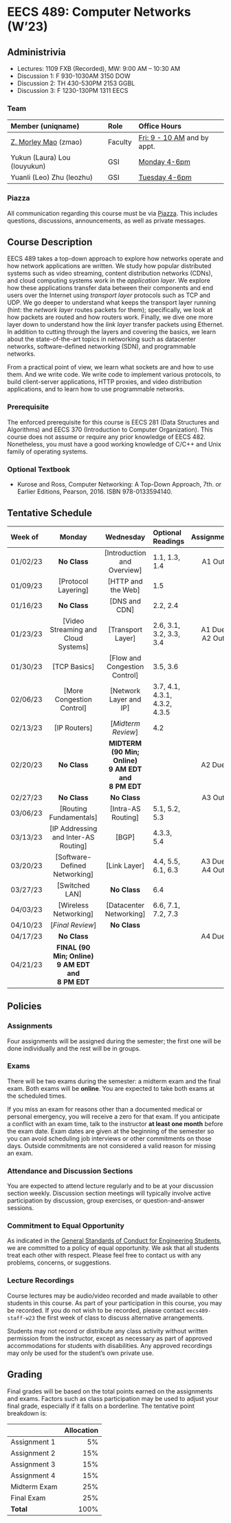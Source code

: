 # EECS 489: Computer Networks (W’23)

## Administrivia
 - Lectures: 1109 FXB (Recorded), MW: 9:00 AM – 10:30 AM
 - Discussion 1: F 930-1030AM 3150 DOW
 - Discussion 2: TH 430-530PM 2153 GGBL
 - Discussion 3: F 1230-130PM 1311 EECS

### Team

| Member (uniqname) | Role | Office Hours |
| :---------------- | :--- | :----------- |
| [Z. Morley Mao](https://web.eecs.umich.edu/~zmao/) (zmao) | Faculty | [Fri: 9 - 10 AM](https://officehours.it.umich.edu/queue/1293) and by appt.
| Yukun (Laura) Lou (louyukun)  | GSI | [Monday 4-6pm](https://officehours.it.umich.edu/queue/1295) 
| Yuanli (Leo) Zhu  (leozhu) | GSI | [Tuesday 4-6pm](https://officehours.it.umich.edu/queue/1295)

### Piazza
All communication regarding this course must be via [Piazza](https://piazza.com/class/lc7u1gvcpzr2r6). 
This includes questions, discussions, announcements, as well as private messages.

## Course Description
EECS 489 takes a top-down approach to explore how networks operate and how network applications are written. 
We study how popular distributed systems such as video streaming, content distribution networks (CDNs), and cloud computing systems work in the *application layer*.
We explore how these applications transfer data between their components and end users over the Internet using *transport layer* protocols such as TCP and UDP.
We go deeper to understand what keeps the transport layer running (hint: the *network layer* routes packets for them); specifically, we look at how packets are routed and how routers work.
Finally, we dive one more layer down to understand how the *link layer* transfer packets using Ethernet.
In addition to cutting through the layers and covering the basics, we learn about the state-of-the-art topics in networking such as datacenter networks, software-defined networking (SDN), and programmable networks. 

From a practical point of view, we learn what sockets are and how to use them. 
And we write code. 
We write code to implement various protocols, to build client-server applications, HTTP proxies, and video distribution applications, and to learn how to use programmable networks.

### Prerequisite

The enforced prerequisite for this course is EECS 281 (Data Structures and Algorithms) and EECS 370 (Introduction to Computer Organization). 
This course does not assume or require any prior knowledge of EECS 482.
Nonetheless, you must have a good working knowledge of C/C++ and Unix family of operating systems.

### Optional Textbook

- Kurose and Ross, Computer Networking: A Top-Down Approach, 7th. or Earlier Editions, Pearson, 2016. ISBN 978-0133594140.

## Tentative Schedule

| Week of  | Monday | Wednesday | Optional Readings | Assignments
|:---------|:------:|:---------:|:------------------|:----------:
| 01/02/23 | **No Class** | [Introduction and Overview] | 1.1, 1.3, 1.4 | A1 Out
| 01/09/23 | [Protocol Layering]| [HTTP and the Web] | 1.5
| 01/16/23 | **No Class** | [DNS and CDN] | 2.2, 2.4
| 01/23/23 | [Video Streaming and Cloud Systems]| [Transport Layer]|  2.6, 3.1, 3.2, 3.3, 3.4 | A1 Due<br>A2 Out
| 01/30/23 | [TCP Basics] | [Flow and Congestion Control] | 3.5, 3.6 
| 02/06/23 | [More Congestion Control]| [Network Layer and IP] | 3.7, 4.1, 4.3.1, 4.3.2, 4.3.5
| 02/13/23 |  [IP Routers] |  [*Midterm Review*] | 4.2
| 02/20/23 | **No Class** | **MIDTERM (90 Min; Online) <br> 9 AM EDT <br> and <br> 8 PM EDT** |  | A2 Due
| 02/27/23 | **No Class** | **No Class** | | A3 Out
| 03/06/23 | [Routing Fundamentals] | [Intra-AS Routing]| 5.1, 5.2, 5.3
| 03/13/23 | [IP Addressing and Inter-AS Routing]| [BGP]| 4.3.3, 5.4
| 03/20/23 | [Software-Defined Networking] | [Link Layer] | 4.4, 5.5, 6.1, 6.3 | A3 Due<br>A4 Out
| 03/27/23 | [Switched LAN] | **No Class** | 6.4
| 04/03/23 | [Wireless Networking]| [Datacenter Networking]| 6.6, 7.1, 7.2, 7.3
| 04/10/23 | [*Final Review*] | **No Class** | 
| 04/17/23 |**No Class** | | | A4 Due
| 04/21/23 | **FINAL (90 Min; Online) <br> 9 AM EDT <br> and <br> 8 PM EDT**

## Policies

### Assignments
Four assignments will be assigned during the semester; the first one will be done individually and the rest will be in groups.
<!--- Visit [this page](Assignments) for detailed policies on assignments (including late submission policies) as well as the assignments themselves. -->

### Exams
There will be two exams during the semester: a midterm exam and the final exam. 
Both exams will be **online**.
You are expected to take both exams at the scheduled times. 

If you miss an exam for reasons other than a documented medical or personal emergency, you will receive a zero for that exam. 
If you anticipate a conflict with an exam time, talk to the instructor **at least one month** before the exam date. 
Exam dates are given at the beginning of the semester so you can avoid scheduling job interviews or other commitments on those days. 
Outside commitments are not considered a valid reason for missing an exam.

### Attendance and Discussion Sections
You are expected to attend lecture regularly and to be at your discussion section weekly. 
Discussion section meetings will typically involve active participation by discussion, group exercises, or question-and-answer sessions.

### Commitment to Equal Opportunity 
As indicated in the [General Standards of Conduct for Engineering Students](https://bulletin.engin.umich.edu/rules/#generalstandardsofconductforengineeringstudents), we are committed to a policy of equal opportunity. 
We ask that all students treat each other with respect. 
Please feel free to contact us with any problems, concerns, or suggestions.

### Lecture Recordings

Course lectures may be audio/video recorded and made available to other students in this course. As part of your participation in this course, you may be recorded. If you do not wish to be recorded, please contact `eecs489-staff-w23` the first week of class to discuss alternative arrangements.

Students may not record or distribute any class activity without written permission from the instructor, except as necessary as part of approved accommodations for students with disabilities. Any approved recordings may only be used for the student’s own private use.

## Grading
Final grades will be based on the total points earned on the assignments and exams. 
Factors such as class participation may be used to adjust your final grade, especially if it falls on a borderline. 
The tentative point breakdown is:

|              | Allocation 
| -------------| ----------:
| Assignment 1 |  5%        
| Assignment 2 | 15%        
| Assignment 3 | 15%        
| Assignment 4 | 15%        
| Midterm Exam | 25%        
| Final Exam   | 25%
| **Total**    |100%
